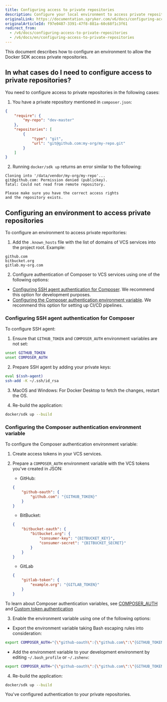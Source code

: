 ```yaml
---
title: Configuring access to private repositories
description: Configure your local environment to access private repositories.
originalLink: https://documentation.spryker.com/v6/docs/configuring-access-to-private-repositories
originalArticleId: f97e0487-3391-47f8-881a-60c68f1c3f61
redirect_from:
  - /v6/docs/configuring-access-to-private-repositories
  - /v6/docs/en/configuring-access-to-private-repositories
---
```


This document describes how to configure an environment to allow the Docker SDK access private repositories.

## In what cases do I need to configure access to private repositories?

You need to configure access to private repositories in the following cases:

1. You have a private repository mentioned in `composer.json`:
```json
{
    "require": {
        "my-repo": "dev-master"
    },
    "repositories": [
        {
            "type": "git",
            "url": "git@github.com:my-org/my-repo.git"
        }
    ]
}
```

2. Running `docker/sdk up` returns an error similar to the following:
```
Cloning into '/data/vendor/my-org/my-repo'...
git@github.com: Permission denied (publickey).
fatal: Could not read from remote repository.

Please make sure you have the correct access rights
and the repository exists.
```

## Configuring an environment to access private repositories

To configure an environment to access private reporitories:

1. Add the `.known_hosts` file with the list of domains of VCS services into the project root. Example:
```
github.com
bitbucket.org
gitlab.my-org.com
```

2. Configure authentication of Composer to VCS services using one of the following options:
* [Configuring SSH agent authentication for Composer](#configuring-ssh-agent-authentication-for-composer). We recommend this option for development purposes.
* [Configuring the Composer authentication environment variable](#configuring-the-composer-authentication-environment-variable). We recommend this option for setting up CI/CD pipelines.


### Configuring SSH agent authentication for Composer

To configure SSH agent:

1. Ensure that `GITHUB_TOKEN` and `COMPOSER_AUTH` environment variables are not set:
```bash
unset GITHUB_TOKEN
unset COMPOSER_AUTH
```

2. Prepare SSH agent by adding your private keys:
```bash
eval $(ssh-agent)
ssh-add -K ~/.ssh/id_rsa
```

3. MacOS and Windows: For Docker Desktop to fetch the changes, restart the OS. 


4. Re-build the application:
```bash
docker/sdk up --build
```

### Configuring the Composer authentication environment variable

To configure the Composer authentication environment variable:

1. Create access tokens in your VCS services.
2. Prepare a `COMPOSER_AUTH` environment variable with the VCS tokens you've created in JSON:

   * GitHub:
    ```json
    {
        "github-oauth": {
            "github.com": "{GITHUB_TOKEN}"
        }
    }
    ```

   * BitBucket:
    ```json
    {
        "bitbucket-oauth": {
            "bitbucket.org": {
                "consumer-key": "{BITBUCKET_KEY}",
                "consumer-secret": "{BITBUCKET_SECRET}"
            }
        }
    }
    ```

    * GitLab
    ```json
    {
        "gitlab-token": {
            "example.org": "{GITLAB_TOKEN}"
        }
    }
    ```

To learn about Composer authentication variables, see [COMPOSER_AUTH](https://getcomposer.org/doc/03-cli.md#composer-auth) and [Custom token authentication](https://getcomposer.org/doc/articles/authentication-for-private-packages.md#custom-token-authentication)

3. Enable the environment variable using one of the following options:

* Export the environment variable taking Bash escaping rules into consideration:
```bash
export COMPOSER_AUTH="{\"github-oauth\":{\"github.com\":\"{GITHUB_TOKEN}\"},\"gitlab-oauth\":{\"gitlab.com\":\"{GITLAB_TOKEN}\"},\"bitbucket-oauth\":{\"bitbucket.org\": {\"consumer-key\": \"{BITBUCKET_KEY}\", \"consumer-secret\": \"{BITBUCKET_SECRET}\"{% raw %}}}{% endraw %}}"
```
* Add the environment variable to your development environment by editing `~/.bash_profile` or `~/.zshenv`:
```bash
export COMPOSER_AUTH="{\"github-oauth\":{\"github.com\":\"{GITHUB_TOKEN}\"},\"gitlab-oauth\":{\"gitlab.com\":\"{GITLAB_TOKEN}\"},\"bitbucket-oauth\":{\"bitbucket.org\": {\"consumer-key\": \"{BITBUCKET_KEY}\", \"consumer-secret\": \"{BITBUCKET_SECRET}\"{% raw %}}}{% endraw %}}"
```

4. Re-build the application:

```bash
docker/sdk up --build
```

You've configured authentication to your private repositories.

